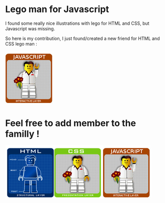 # Lego man for Javascript
I found some really nice illustrations with lego for HTML and CSS, but Javascript was missing.

So here is my contribution, I just found/created a new friend for HTML and CSS lego man :

![javascript lego](https://raw.githubusercontent.com/lennepkade/Illustration/master/LegoJavascript/JS_Lego.gif)


# Feel free to add member to the familly ! 
![javascript lego](https://raw.githubusercontent.com/lennepkade/Illustration/master/LegoJavascript/htmlcss_legoman.jpg)![javascript lego](https://raw.githubusercontent.com/lennepkade/Illustration/master/LegoJavascript/JS_Lego.gif)
